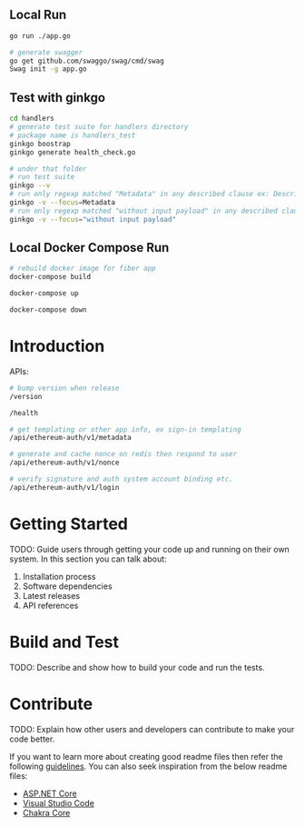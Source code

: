 ## Local Run

```sh
go run ./app.go

# generate swagger
go get github.com/swaggo/swag/cmd/swag
Swag init -g app.go
```

## Test with ginkgo

```sh
cd handlers
# generate test suite for handlers directory
# package name is handlers_test
ginkgo boostrap
ginkgo generate health_check.go

# under that folder
# run test suite
ginkgo --v
# run only regexp matched "Metadata" in any described clause ex: Describe/It
ginkgo -v --focus=Metadata
# run only regexp matched "without input payload" in any described clause ex: Describe/It
ginkgo -v --focus="without input payload"
```

## Local Docker Compose Run

```sh
# rebuild docker image for fiber app
docker-compose build

docker-compose up

docker-compose down
```

# Introduction

APIs:

```sh
# bump version when release
/version

/health

# get templating or other app info, ex sign-in templating
/api/ethereum-auth/v1/metadata

# generate and cache nonce on redis then respond to user
/api/ethereum-auth/v1/nonce

# verify signature and auth system account binding etc.
/api/ethereum-auth/v1/login
```

# Getting Started

TODO: Guide users through getting your code up and running on their own system. In this section you can talk about:
1.	Installation process
2.	Software dependencies
3.	Latest releases
4.	API references

# Build and Test
TODO: Describe and show how to build your code and run the tests.

# Contribute
TODO: Explain how other users and developers can contribute to make your code better.

If you want to learn more about creating good readme files then refer the following [guidelines](https://docs.microsoft.com/en-us/azure/devops/repos/git/create-a-readme?view=azure-devops). You can also seek inspiration from the below readme files:
- [ASP.NET Core](https://github.com/aspnet/Home)
- [Visual Studio Code](https://github.com/Microsoft/vscode)
- [Chakra Core](https://github.com/Microsoft/ChakraCore)